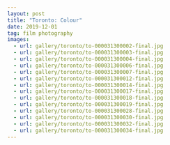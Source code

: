 ```yaml
---
layout: post
title: "Toronto: Colour"
date: 2019-12-01
tag: film photography
images:
  - url: gallery/toronto/to-000031300002-final.jpg
  - url: gallery/toronto/to-000031300003-final.jpg
  - url: gallery/toronto/to-000031300004-final.jpg
  - url: gallery/toronto/to-000031300006-final.jpg
  - url: gallery/toronto/to-000031300007-final.jpg
  - url: gallery/toronto/to-000031300012-final.jpg
  - url: gallery/toronto/to-000031300014-final.jpg
  - url: gallery/toronto/to-000031300017-final.jpg
  - url: gallery/toronto/to-000031300018-final.jpg
  - url: gallery/toronto/to-000031300019-final.jpg
  - url: gallery/toronto/to-000031300028-final.jpg
  - url: gallery/toronto/to-000031300030-final.jpg
  - url: gallery/toronto/to-000031300032-final.jpg
  - url: gallery/toronto/to-000031300034-final.jpg
---
```

